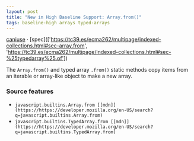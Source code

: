 ```yaml
---
layout: post
title: "New in High Baseline Support: Array.from()"
tags: baseline-high arrays typed-arrays
---
```


[caniuse](https://caniuse.com/?search=array-from) · [spec](['https://tc39.es/ecma262/multipage/indexed-collections.html#sec-array.from', 'https://tc39.es/ecma262/multipage/indexed-collections.html#sec-%25typedarray%25.of'])

The `Array.from()` and typed array `.from()` static methods copy items from an iterable or array-like object to make a new array.

### Source features

- ``javascript.builtins.Array.from [[mdn]](https://https://developer.mozilla.org/en-US/search?q=javascript.builtins.Array.from)``
- ``javascript.builtins.TypedArray.from [[mdn]](https://https://developer.mozilla.org/en-US/search?q=javascript.builtins.TypedArray.from)``
